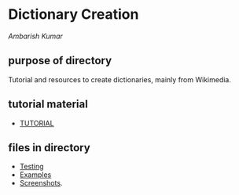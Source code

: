 # Dictionary Creation

*Ambarish Kumar*

## purpose of directory 

Tutorial and resources to create dictionaries, mainly from Wikimedia.

## tutorial material

* [TUTORIAL](TUTORIAL_TEMPLATE.md)

## files in directory

* [Testing](TESTS.md)
* [Examples](EXAMPLES.md)
* [Screenshots](.assets/).





